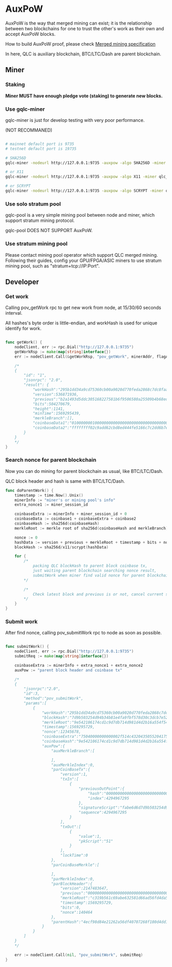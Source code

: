 # AuxPoW

AuxPoW is the way that merged mining can exist; it is the relationship between two blockchains for one to trust the other's work as their own and accept AuxPoW blocks.

How to build AuxPoW proof, please check [Merged mining specification](https://en.bitcoin.it/wiki/Merged_mining_specification)

In here, QLC is auxiliary blockchain, BTC/LTC/Dash are parent blockchain.

## Miner

### Staking
**Miner MUST have enough pledge vote (staking) to generate new blocks.**

### Use gqlc-miner
gqlc-miner is just for develop testing with very poor performance.

(NOT RECOMMANED)

```bash 

# mainnet default port is 9735
# testnet default port is 19735

# SHA256D
gqlc-miner -nodeurl http://127.0.0.1:9735 -auxpow -algo SHA256D -miner qlc_xxx

# or X11
gqlc-miner -nodeurl http://127.0.0.1:9735 -auxpow -algo X11 -miner qlc_xxx

# or SCRYPT
gqlc-miner -nodeurl http://127.0.0.1:9735 -auxpow -algo SCRYPT -miner qlc_xxx

```

### Use solo stratum pool
gqlc-pool is a very simple mining pool between node and miner, which support stratum mining protocol.

gqlc-pool DOES NOT SUPPORT AuxPoW.

### Use stratum mining pool
Please contact mining pool operator which support QLC merged mining.
Following their guides, config your GPU/FPGA/ASIC miners to use stratum mining pool, such as "stratum+tcp://IP:Port".

## Developer

### Get work

Calling pov_getWork rpc to get new work from node, at 15/30/60 seconds interval.

All hashes's byte order is little-endian, and workHash is used for unique identify for work.

```go

func getWork() {
    nodeClient, err := rpc.Dial("http://127.0.0.1:9735")
    getWorkRsp := make(map[string]interface{})
    err := nodeClient.Call(&getWorkRsp, "pov_getWork", minerAddr, flagAlgo)

    /*
    {
        "id": "1",
        "jsonrpc": "2.0",
        "result": {
            "workHash":"295b1dd34a9cd75360cb00a9020d770feda2868c7dc8faa2960bb9162c58f20d",
            "version":536871936,
            "previous":"b2a1493d5ddc305168227581b6f9506580a25509b4b68edd9c6e0c95228c2151",
            "bits":504270679,
            "height":1141,
            "minTime":1569295439,
            "merkleBranch":[],
            "coinbaseData1":"01000000010000000000000000000000000000000000000000000000000000000000000000ffffffff",
            "coinbaseData2":"ffffffff02c9add62cbd8ed444fe5166c7c2dd6b7ebd16e284b31700d246960e5c1488ec231b377bcc000000000000000000000000000000000000000000000000000000000000001506cddef361a43727342802093613777518a8781edbfdbb4dcc4f113442667a7ccec7f7b901000000"
        }
    }
    */
}

```

### Search nonce for parent blockchain

Now you can do mining for parent blockchain as usual, like BTC/LTC/Dash.

QLC block header and hash is same with BTC/LTC/Dash.

```go
func doParentWork() {
    timestamp := time.Now().Unix()
    minerInfo := "miner's or mining pool's info"
    extra_nonce1 := miner_session_id

    coinbaseExtra := minerInfo + miner_session_id + 0
    coinbaseData := coinbase1 + coinbaseExtra + coinbase2
    coinbaseHash := sha256d(coinbaseHash)
    merkleRoot := merkle root of sha256d(coinbaseHash and merkleBranch)

    nonce := 0
    hashData := version + previous + merkleRoot + timestamp + bits + nonce
    blockHash := sha256d/x11/scrypt(hashData)

    for {
        /*
            packing QLC blockHash to parent block coinbase tx,
            just waiting parent blockchain searching nonce result,
            submitWork when miner find valid nonce for parent blockchain.
        */

        /*
            Check latest block and previous is or not, cancel current searching if changed.
        */
    }
}
```

### Submit work

After find nonce, calling pov_submitWork rpc to node as soon as possible.

```go

func submitWork() {
    nodeClient, err := rpc.Dial("http://127.0.0.1:9735")
    submitReq := make(map[string]interface{})

    coinbaseExtra := minerInfo + extra_nonce1 + extra_nonce2
    auxPow := "parent block header and coinbase tx"

    /*
    {
        "jsonrpc":"2.0",
        "id":3,
        "method":"pov_submitWork",
        "params":[
            {
                "workHash":"295b1dd34a9cd75360cb00a9020d770feda2868c7dc8faa2960bb9162c58f20d",
                "blockHash":"7d9b503254d94b34b81e4fa9fbf578d30c3dcb7e5248aee0674a55567a687d07",
                "merkleRoot":"9e542106174cd1c9d7db714d981d4d2b16a554f543dad25ceca87bb1db695050",
                "timestamp":1569295729,
                "nonce":12345678,
                "coinbaseExtra":"75040000000000002f514c432043505520417578504f572f",
                "coinbaseHash":"9e542106174cd1c9d7db714d981d4d2b16a554f543dad25ceca87bb1db695050",
                "auxPow":{
                    "auxMerkleBranch":[

                    ],
                    "auxMerkleIndex":0,
                    "parCoinBaseTx":{
                        "version":1,
                        "txIn":[
                            {
                                "previousOutPoint":{
                                    "hash":"0000000000000000000000000000000000000000000000000000000000000000",
                                    "index":4294967295
                                },
                                "signatureScript":"fabe6d6d7d9b503254d94b34b81e4fa9fbf578d30c3dcb7e5248aee0674a55567a687d070100000000000000",
                                "sequence":4294967295
                            }
                        ],
                        "txOut":[
                            {
                                "value":1,
                                "pkScript":"51"
                            }
                        ],
                        "lockTime":0
                    },
                    "parCoinBaseMerkle":[

                    ],
                    "parMerkleIndex":0,
                    "parBlockHeader":{
                        "version":2147483647,
                        "previous":"0000000000000000000000000000000000000000000000000000000000000000",
                        "merkleRoot":"c319b561c69abe632581d66ad56fd4da50129efda047f284fe93f6f983d2dbf5",
                        "timestamp":1569295729,
                        "bits":0,
                        "nonce":140464
                    },
                    "parentHash":"4ecf98d84e21262a56df40707268f180d4dd1e9b58604e4ddd561b52036ce95b"
                }
            }
        ]
    }
    */

    err := nodeClient.Call(nil, "pov_submitWork", submitReq)
}

```
